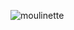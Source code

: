 ![moulinette](https://github.com/Alibababs/get_next_line/assets/155173056/0b6d9fe5-1218-4549-ae49-87f011ceaa05)
